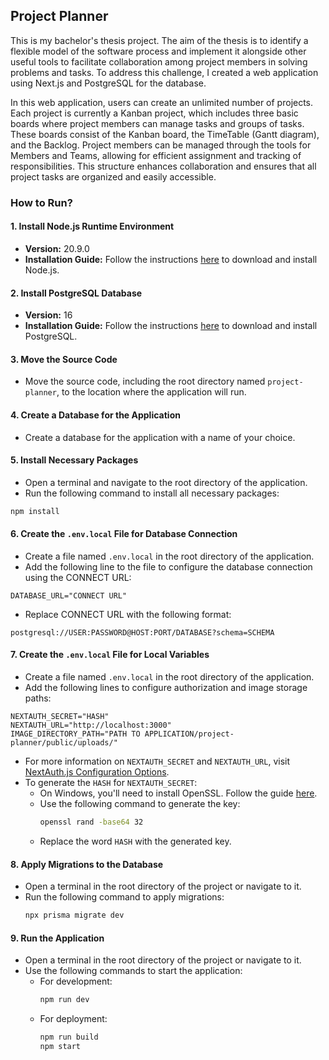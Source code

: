 ## Project Planner
This is my bachelor's thesis project. The aim of the thesis is to identify a flexible model of the software process and implement it alongside other useful tools to facilitate collaboration among project members in solving problems and tasks. To address this challenge, I created a web application using Next.js and PostgreSQL for the database.

In this web application, users can create an unlimited number of projects. Each project is currently a Kanban project, which includes three basic boards where project members can manage tasks and groups of tasks. These boards consist of the Kanban board, the TimeTable (Gantt diagram), and the Backlog. Project members can be managed through the tools for Members and Teams, allowing for efficient assignment and tracking of responsibilities. This structure enhances collaboration and ensures that all project tasks are organized and easily accessible.

### How to Run?


#### 1. Install Node.js Runtime Environment
- **Version:** 20.9.0
- **Installation Guide:** Follow the instructions [here](https://nodejs.org/en/download/package-manager) to download and install Node.js.

#### 2. Install PostgreSQL Database
- **Version:** 16
- **Installation Guide:** Follow the instructions [here](https://www.postgresql.org/download/) to download and install PostgreSQL.

#### 3. Move the Source Code
- Move the source code, including the root directory named `project-planner`, to the location where the application will run.

#### 4. Create a Database for the Application
- Create a database for the application with a name of your choice.

#### 5. Install Necessary Packages
- Open a terminal and navigate to the root directory of the application.
- Run the following command to install all necessary packages:
```bash
npm install
```

#### 6. Create the `.env.local` File for Database Connection
- Create a file named `.env.local` in the root directory of the application.
- Add the following line to the file to configure the database connection using the CONNECT URL:
```plaintext
DATABASE_URL="CONNECT URL"
```
- Replace CONNECT URL with the following format:
```plaintext
postgresql://USER:PASSWORD@HOST:PORT/DATABASE?schema=SCHEMA
```

#### 7. Create the `.env.local` File for Local Variables
- Create a file named `.env.local` in the root directory of the application.
- Add the following lines to configure authorization and image storage paths:
```plaintext
NEXTAUTH_SECRET="HASH"
NEXTAUTH_URL="http://localhost:3000"
IMAGE_DIRECTORY_PATH="PATH TO APPLICATION/project-planner/public/uploads/"
```
- For more information on `NEXTAUTH_SECRET` and `NEXTAUTH_URL`, visit [NextAuth.js Configuration Options](https://next-auth.js.org/configuration/options).
- To generate the `HASH` for `NEXTAUTH_SECRET`:
  - On Windows, you'll need to install OpenSSL. Follow the guide [here](https://monovm.com/blog/install-openssl-on-windows/).
  - Use the following command to generate the key:
    ```bash
    openssl rand -base64 32
    ```
  - Replace the word `HASH` with the generated key.

#### 8. Apply Migrations to the Database
- Open a terminal in the root directory of the project or navigate to it.
- Run the following command to apply migrations:
  ```bash
  npx prisma migrate dev
  ```
#### 9. Run the Application
- Open a terminal in the root directory of the project or navigate to it.
- Use the following commands to start the application:
  - For development:
    ```bash
    npm run dev
    ```
  - For deployment:
    ```bash
    npm run build
    npm start
    ```

